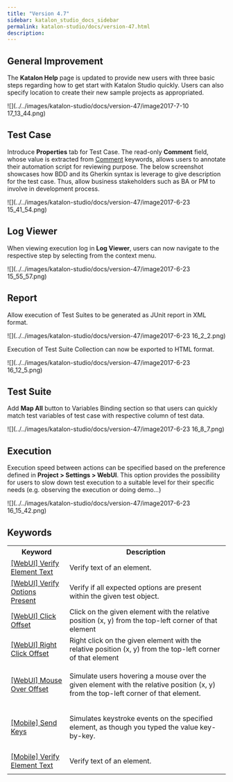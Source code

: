 ```yaml
---
title: "Version 4.7" 
sidebar: katalon_studio_docs_sidebar
permalink: katalon-studio/docs/version-47.html 
description: 
---
```

General Improvement
-------------------

The **Katalon Help** page is updated to provide new users with three basic steps regarding how to get start with Katalon Studio quickly. Users can also specify location to create their new sample projects as appropriated.

![](../../images/katalon-studio/docs/version-47/image2017-7-10 17_13_44.png)

Test Case
---------

Introduce **Properties** tab for Test Case. The read-only **Comment** field, whose value is extracted from [Comment](/display/KD/%5BCommon%5D+Comment) keywords, allows users to annotate their automation script for reviewing purpose. The below screenshot showcases how BDD and its Gherkin syntax is leverage to give description for the test case. Thus, allow business stakeholders such as BA or PM to involve in development process. 

![](../../images/katalon-studio/docs/version-47/image2017-6-23 15_41_54.png)

Log Viewer
----------

When viewing execution log in **Log Viewer**, users can now navigate to the respective step by selecting from the context menu. 

![](../../images/katalon-studio/docs/version-47/image2017-6-23 15_55_57.png)

Report
------

Allow execution of Test Suites to be generated as JUnit report in XML format.

![](../../images/katalon-studio/docs/version-47/image2017-6-23 16_2_2.png)

Execution of Test Suite Collection can now be exported to HTML format.

![](../../images/katalon-studio/docs/version-47/image2017-6-23 16_12_5.png)

Test Suite
----------

Add **Map All** button to Variables Binding section so that users can quickly match test variables of test case with respective column of test data.

![](../../images/katalon-studio/docs/version-47/image2017-6-23 16_8_7.png)

Execution
---------

Execution speed between actions can be specified based on the preference defined in **Project > Settings > WebUI**. This option provides the possibility for users to slow down test execution to a suitable level for their specific needs (e.g. observing the execution or doing demo...)

![](../../images/katalon-studio/docs/version-47/image2017-6-23 16_15_42.png)

Keywords
--------

<table class="" style="table-layout: fixed;"><colgroup class="" style=""><col style="" class=""><col style="" class=""></colgroup><tbody class="" style=""><tr class="" style=""><th class="" style="">Keyword</th><th class="" style="">Description</th></tr><tr class="" style=""><td class="" style=""><a href="https://docs.katalon.com/display/KD/%5BWebUI%5D+Verify+Element+Text" rel="nofollow" class="" style="">[WebUI] Verify Element Text</a></td><td class="" style="">Verify text of an element.</td></tr><tr class="" style=""><td class="" style=""><a href="https://docs.katalon.com/display/KD/%5BWebUI%5D+Verify+Options+Present" rel="nofollow" class="" style="">[WebUI] Verify Options Present</a></td><td class="" style="">Verify if all expected options are present within the given test object.</td></tr><tr class="" style=""><td class="" style=""><a href="https://docs.katalon.com/display/KD/%5BWebUI%5D+Click+Offset" rel="nofollow" class="" style="">[WebUI] Click Offset</a></td><td class="" style="">Click on the given element with the relative position (x, y) from the top-left corner of that element</td></tr><tr class="" style=""><td class="" colspan="1" style=""><span class="" style=""><a href="https://docs.katalon.com/display/KD/%5BWebUI%5D+Right+Click+Offset" rel="nofollow" class="" style="">[WebUI] Right Click Offset</a></span></td><td class="" colspan="1" style="">Right click on the given element with the relative position (x, y) from the top-left corner of that element</td></tr><tr class="" style=""><td class="" colspan="1" style=""><a href="https://docs.katalon.com/display/KD/%5BWebUI%5D+Mouse+Over+Offset" rel="nofollow" class="" style="">[WebUI] Mouse Over Offset</a></td><td class="" colspan="1" style=""><p class="" style="">Simulate users hovering a mouse over the given element with the relative position (x, y) from the top-left corner of that element.</p></td></tr><tr class="" style=""><td class="" colspan="1" style=""><a href="https://docs.katalon.com/display/KD/%5BMobile%5D+Send+Keys" rel="nofollow" class="" style="">[Mobile] Send Keys</a></td><td class="" colspan="1" style=""><p class="" style=""><span style="" class="">Simulates keystroke events on the specified element, as though you typed the value key-by-key.&nbsp;</span></p></td></tr><tr class="" style=""><td class="" colspan="1" style=""><a href="https://docs.katalon.com/display/KD/%5BMobile%5D+Verify+Element+Text" rel="nofollow" class="" style="">[Mobile] Verify Element Text</a></td><td class="" colspan="1" style=""><p class="" style="">Verify text of an element.</p></td></tr></tbody></table>